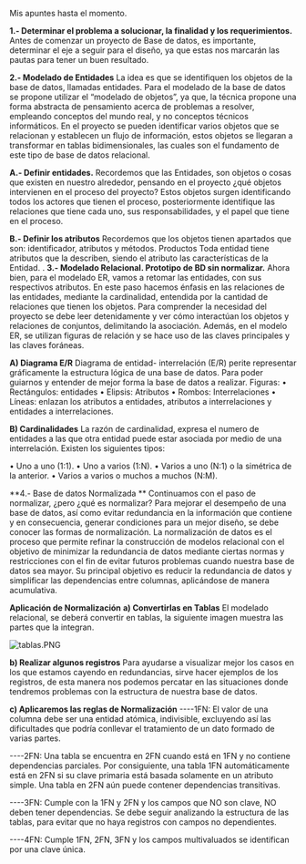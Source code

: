 Mis apuntes hasta el momento.

**1.- Determinar el problema a solucionar, la finalidad y los requerimientos.**
Antes de comenzar un proyecto de Base de datos, es importante, determinar el eje a seguir para el diseño, ya que estas nos marcarán las pautas para tener un buen resultado.

**2.- Modelado de Entidades**
La idea es que se identifiquen los objetos de la base de datos, llamadas entidades.
Para el modelado de la base de datos se propone utilizar el “modelado de objetos”, ya que, la técnica propone una forma abstracta de pensamiento acerca de problemas a resolver, empleando conceptos del mundo real, y no conceptos técnicos informáticos.
En el proyecto se pueden identificar varios objetos que se relacionan y establecen un flujo de información, estos objetos se llegaran a transformar en tablas bidimensionales, las cuales son el fundamento de este tipo de base de datos relacional.

**A.- Definir entidades.**
Recordemos que las Entidades, son objetos o cosas que existen en nuestro alrededor, pensando en el proyecto ¿qué objetos intervienen en el proceso del proyecto?
Estos objetos surgen identificando todos los actores que tienen el proceso, posteriormente identifique las relaciones que tiene cada uno, sus responsabilidades, y el papel que tiene en el proceso.

**B.- Definir los atributos**
Recordemos que los objetos tienen apartados que son: identificador, atributos y métodos. Productos
Toda entidad tiene atributos que la describen, siendo el atributo las características de la Entidad.
.
**3.- Modelado Relacional. Prototipo de BD sin normalizar.**
Ahora bien, para el modelado ER, vamos a retomar las entidades, con sus respectivos atributos. En este paso hacemos énfasis en las relaciones de las entidades, mediante la cardinalidad, entendida por la cantidad de relaciones que tienen los objetos.
Para comprender la necesidad del proyecto se debe leer detenidamente y ver cómo interactúan los objetos y relaciones de conjuntos, delimitando la asociación.
Además, en el modelo ER, se utilizan figuras de relación y se hace uso de las claves principales y las claves foráneas.

**A) Diagrama E/R**
Diagrama de entidad- interrelación (E/R) perite representar gráficamente la estructura lógica de una base de datos. Para poder guiarnos y entender de mejor forma la base de datos a realizar.
Figuras:
• Rectángulos: entidades
• Elipsis: Atributos
• Rombos: Interrelaciones
• Líneas: enlazan los atributos a entidades, atributos a interrelaciones y entidades a interrelaciones.

**B) Cardinalidades**
La razón de cardinalidad, expresa el numero de entidades a las que otra entidad puede estar asociada por medio de una interrelación. Existen los siguientes tipos:

• Uno a uno (1:1).
• Uno a varios (1:N).
• Varios a uno (N:1) o la simétrica de la anterior.
• Varios a varios o muchos a muchos (N:M).

**4.- Base de datos Normalizada **
Continuamos con el paso de normalizar, ¿pero ¿qué es normalizar?
Para mejorar el desempeño de una base de datos, así como evitar redundancia en la información que contiene y en consecuencia, generar condiciones para un mejor diseño, se debe conocer las formas de normalización.
La normalización de datos es el proceso que permite refinar la construcción de modelos relacional con el objetivo de minimizar la redundancia de datos mediante ciertas normas y restricciones con el fin de evitar futuros problemas cuando nuestra base de datos sea mayor.
Su principal objetivo es reducir la redundancia de datos y simplificar las dependencias entre columnas, aplicándose de manera acumulativa.

**Aplicación de Normalización**
**a) Convertirlas en Tablas**
El modelado relacional, se deberá convertir en tablas, la siguiente imagen muestra las partes que la integran.

![tablas.PNG](https://static.platzi.com/media/user_upload/tablas-4a2fb4a4-3d82-457b-b49e-cb35f0750eb8.jpg)

**b) Realizar algunos registros**
Para ayudarse a visualizar mejor los casos en los que estamos cayendo en redundancias, sirve hacer ejemplos de los registros, de esta manera nos podemos percatar en las situaciones donde tendremos problemas con la estructura de nuestra base de datos.

**c) Aplicaremos las reglas de Normalización**
----1FN: El valor de una columna debe ser una entidad atómica, indivisible, excluyendo así las dificultades que podría conllevar el tratamiento de un dato formado de varias partes.

----2FN: Una tabla se encuentra en 2FN cuando está en 1FN y no contiene dependencias parciales. Por consiguiente, una tabla 1FN automáticamente está en 2FN si su clave primaria está basada solamente en un atributo simple. Una tabla en 2FN aún puede contener dependencias transitivas.

----3FN: Cumple con la 1FN y 2FN y los campos que NO son clave, NO deben tener dependencias. Se debe seguir analizando la estructura de las tablas, para evitar que no haya registros con campos no dependientes.

----4FN: Cumple 1FN, 2FN, 3FN y los campos multivaluados se identifican por una clave única.